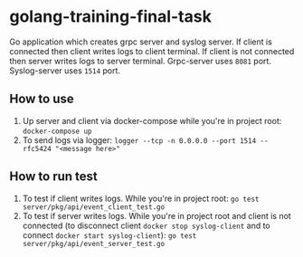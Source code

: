 # golang-training-final-task

Go application which creates grpc server and syslog server. If client is connected then client writes logs to client terminal. If client is not connected then server writes logs to server terminal. Grpc-server uses `8081` port. Syslog-server uses `1514` port.

## How to use

1. Up server and client via docker-compose while you're in project root:
`docker-compose up`
2. To send logs via logger:
`logger --tcp -n 0.0.0.0 --port 1514 --rfc5424 "<message here>"`

## How to run test

1. To test if client writes logs. While you're in project root:
`go test server/pkg/api/event_client_test.go`
2. To test if server writes logs. While you're in project root and client is not connected (to disconnect client `docker stop syslog-client` and to connect `docker start syslog-client`):
`go test server/pkg/api/event_server_test.go`